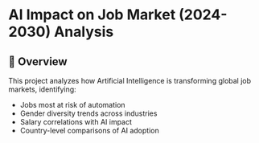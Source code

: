 # AI Impact on Job Market (2024-2030) Analysis

## 📌 Overview
This project analyzes how Artificial Intelligence is transforming global job markets, identifying:
- Jobs most at risk of automation
- Gender diversity trends across industries
- Salary correlations with AI impact
- Country-level comparisons of AI adoption